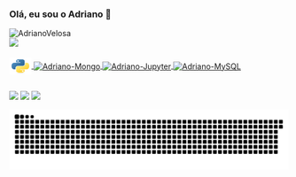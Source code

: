 ### Olá, eu sou o Adriano 👋
  <img src="https://komarev.com/ghpvc/?username=AdrianoVelosa&color=green" alt="AdrianoVelosa" /> 

<div>
  <a href="https://github.com/AdrianoVelosa">
  <img height="180em" src="https://github-readme-stats.vercel.app/api?username=AdrianoVelosa&show_icons=true&theme=highcontrast&include_all_commits=true&count_private=true"/>
  <!-- <img height="180em" width="700em" src="https://github-readme-stats.vercel.app/api/top-langs/?username=AdrianoVelosa&layout=compact&theme=highcontrast"/> -->
</div>
<div style="display: inline_block"><br>
  <img align="center" alt="Adriano-Python" height="30" width="40" src="https://raw.githubusercontent.com/devicons/devicon/master/icons/python/python-original.svg">
  <img align="center" alt="Adriano-Mongo" height="30" width="40" src="https://cdn.jsdelivr.net/gh/devicons/devicon/icons/mongodb/mongodb-original-wordmark.svg">
  <img align="center" alt="Adriano-Jupyter" height="30" width="40" src="https://cdn.jsdelivr.net/gh/devicons/devicon/icons/jupyter/jupyter-original-wordmark.svg">
  <img align="center" alt="Adriano-MySQL" height="30" width="40" src="https://cdn.jsdelivr.net/gh/devicons/devicon/icons/mysql/mysql-plain.svg">

</div>
  
  ##

<div>
  <a href="https://instagram.com/drianogouveia/" target="_blank"><img src="https://img.shields.io/badge/-Instagram-%23E4405F?style=for-the-badge&logo=instagram&logoColor=white" target="_blank"></a>
 	<a href = "mailto:adrianovgsouza@gmail.com"><img src="https://img.shields.io/badge/-Gmail-%23333?style=for-the-badge&logo=gmail&logoColor=white" target="_blank"></a>
  <a href="https://www.linkedin.com/in/adrianovgouveia" target="_blank"><img src="https://img.shields.io/badge/-LinkedIn-%230077B5?style=for-the-badge&logo=linkedin&logoColor=white" target="_blank"></a> 
</div>
  
  ![Snake animation](https://github.com/AdrianoVelosa/AdrianoVelosa/blob/output/github-contribution-grid-snake.svg)
